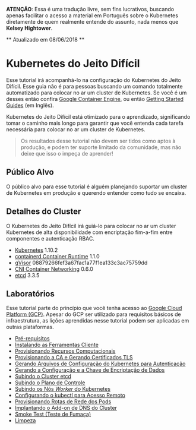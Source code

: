 **ATENÇÃO**: Essa é uma tradução livre, sem fins lucrativos, buscando apenas facilitar o acesso a material em Português sobre o Kubernetes diretamente de quem realmente entende do assunto, nada menos que **Kelsey Hightower**.

** Atualizado em 08/06/2018 **

# Kubernetes do Jeito Difícil

Esse tutorial irá acompanhá-lo na configuração do Kubernetes do Jeito Difícil. Esse guia não é para pessoas buscando um comando totalmente automatizado para colocar no ar um cluster de Kubernetes. Se você é um desses então confira [Google Container Engine](https://cloud.google.com/container-engine), ou então [Getting Started Guides](http://kubernetes.io/docs/getting-started-guides/) (em Inglês).

Kubernetes do Jeito Difícil está otimizado para o aprendizado, significando tomar o caminho mais longo para garantir que você entenda cada tarefa necessária para colocar no ar um cluster de Kubernetes.

> Os resultados desse tutorial não devem ser tidos como aptos à produção, e podem ter suporte limitado da comunidade, mas não deixe que isso o impeça de aprender!

## Público Alvo

O público alvo para esse tutorial é alguém planejando suportar um cluster de Kubernetes em produção e querendo entender como tudo se encaixa.

## Detalhes do Cluster

O Kubernetes do Jeito Difícil irá guiá-lo para colocar no ar um cluster Kubernetes de alta disponibilidade com encriptação fim-a-fim entre componentes e autenticação RBAC.

* [Kubernetes](https://github.com/kubernetes/kubernetes) 1.10.2
* [containerd Container Runtime](https://github.com/kubernetes-incubator/cri-containerd) 1.1.0
* [gVisor](https://github.com/google/gvisor) 08879266fef3a67fac1a77f1ea133c3ac75759dd
* [CNI Container Networking](https://github.com/containernetworking/cni) 0.6.0
* [etcd](https://github.com/coreos/etcd) 3.3.5

## Laboratórios

Esse tutorial parte do princípio que você tenha acesso ao [Google Cloud Platform (GCP)](https://cloud.google.com). Apesar do  GCP ser utilizado para requisitos básicos de infraestrutura, as lições aprendidas nesse tutorial podem ser aplicadas em outras plataformas.

* [Pré-requisitos](docs/01-pre-requisitos.md)
* [Instalando as Ferramentas Cliente](docs/02-ferramentas-cliente.md)
* [Provisionando Recursos Computacionais](docs/03-recursos-computacionais.md)
* [Provisionando a CA e Gerando Certificados TLS](docs/04-autoridade-certificadora.md)
* [Gerando Arquivos de Configuração do Kubernetes para Autenticação](docs/05-arquivos-configuracao-kubernetes.md)
* [Gerando a Configuração e a Chave de Encriptação de Dados](docs/06-chaves-encriptacao-dados.md)
* [Subindo o Cluster etcd](docs/07-subindo-etcd.md)
* [Subindo o Plano de Controle](docs/08-subindo-controladoras-kubernetes.md)
* [Subindo os Nós _Worker_ do Kubernetes](docs/09-subindo-workers-kubernetes.md)
* [Configurando o kubectl para Acesso Remoto](docs/10-configurando-kubectl.md)
* [Provisionando Rotas de Rede dos Pods](docs/11-rotas-de-rede-de-pod.md)
* [Implantando o Add-on de DNS do Cluster](docs/12-dns-addon.md)
* [Smoke Test (Teste de Fumaça)](docs/13-smoke-test.md)
* [Limpeza](docs/14-limpeza.md)
